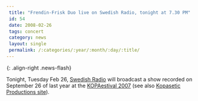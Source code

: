 ```yaml
---
 title: "Frendin-Frisk Duo live on Swedish Radio, tonight at 7.30 PM"
 id: 54
 date: 2008-02-26
 tags: concert
 category: news
 layout: single
 permalink: /:categories/:year/:month/:day/:title/
---
```

![image-right](/assets/images/spacer.gif){: .align-right .news-flash}

Tonight, Tuesday Feb 26, <a href="http://www.sr.se/p2">Swedish Radio</a> will broadcast a show recorded on September 26 of last year at the <a href="http://www.henrikfrisk.com/index.jsp?metaId=music&id=news&about=1&field=id&query=50&show=-1">KOPAestival 2007</a> (see also <a href="http://www.kopasetic.se/">Kopasetic Productions site</a>).

